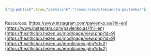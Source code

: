 ```yaml
---
{"dg-publish":true,"permalink":"/resources/oleksandra-pavlenko/"}
---
```


Resources:
[https://www.instagram.com/pavlenko.as/?hl=en](https://www.instagram.com/pavlenko.as/?hl=en)
[https://healthclub.hezen.us/mod/page/view.php?id=9](https://healthclub.hezen.us/mod/page/view.php?id=9)
[https://healthclub.hezen.us/enrol/index.php?id=2](https://healthclub.hezen.us/enrol/index.php?id=2)